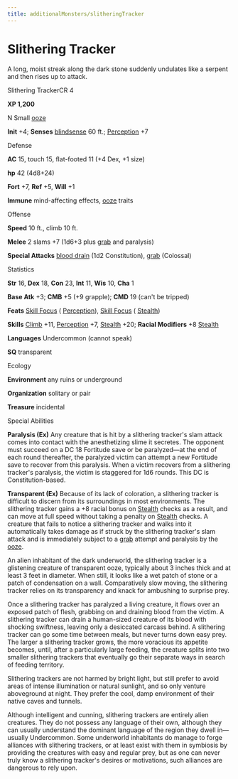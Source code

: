 ```yaml
---
title: additionalMonsters/slitheringTracker
---
```

# Slithering Tracker

A long, moist streak along the dark stone suddenly undulates like a serpent and then rises up to attack.

Slithering TrackerCR 4

**XP 1,200**

N Small [ooze](monsters/creatureTypes#_ooze)

**Init** +4; **Senses** [blindsense](monsters/universalMonsterRules#_blindsense) 60 ft.; [Perception](additionalMonsters/../skills/perception#_perception) +7

Defense

**AC** 15, touch 15, flat-footed 11 (+4 Dex, +1 size)

**hp** 42 (4d8+24)

**Fort** +7, **Ref** +5, **Will** +1

**Immune** mind-affecting effects, [ooze](monsters/creatureTypes#_ooze) traits

Offense

**Speed** 10 ft., climb 10 ft.

**Melee** 2 slams +7 (1d6+3 plus [grab](monsters/universalMonsterRules#_grab) and paralysis)

**Special Attacks** [blood drain](monsters/universalMonsterRules#_blood-drain) (1d2 Constitution), [grab](monsters/universalMonsterRules#_grab) (Colossal)

Statistics

**Str** 16, **Dex** 18, **Con** 23, **Int** 11, **Wis** 10, **Cha** 1

**Base Atk** +3; **CMB** +5 (+9 grapple); **CMD** 19 (can't be tripped)

**Feats** [Skill Focus](additionalMonsters/../feats#_skill-focus) ( [Perception](additionalMonsters/../skills/perception#_perception)), [Skill Focus](additionalMonsters/../feats#_skill-focus) ( [Stealth](additionalMonsters/../skills/stealth#_stealth))

**Skills** [Climb](additionalMonsters/../skills/climb#_climb) +11, [Perception](additionalMonsters/../skills/perception#_perception) +7, [Stealth](additionalMonsters/../skills/stealth#_stealth) +20; **Racial Modifiers** +8 [Stealth](additionalMonsters/../skills/stealth#_stealth)

**Languages** Undercommon (cannot speak)

**SQ** transparent

Ecology

**Environment** any ruins or underground

**Organization** solitary or pair

**Treasure** incidental

Special Abilities

**Paralysis (Ex)** Any creature that is hit by a slithering tracker's slam attack comes into contact with the anesthetizing slime it secretes. The opponent must succeed on a DC 18 Fortitude save or be paralyzed—at the end of each round thereafter, the paralyzed victim can attempt a new Fortitude save to recover from this paralysis. When a victim recovers from a slithering tracker's paralysis, the victim is staggered for 1d6 rounds. This DC is Constitution-based.

**Transparent (Ex)** Because of its lack of coloration, a slithering tracker is difficult to discern from its surroundings in most environments. The slithering tracker gains a +8 racial bonus on [Stealth](additionalMonsters/../skills/stealth#_stealth) checks as a result, and can move at full speed without taking a penalty on [Stealth](additionalMonsters/../skills/stealth#_stealth) checks. A creature that fails to notice a slithering tracker and walks into it automatically takes damage as if struck by the slithering tracker's slam attack and is immediately subject to a [grab](monsters/universalMonsterRules#_grab) attempt and paralysis by the [ooze](monsters/creatureTypes#_ooze).

An alien inhabitant of the dark underworld, the slithering tracker is a glistening creature of transparent ooze, typically about 3 inches thick and at least 3 feet in diameter. When still, it looks like a wet patch of stone or a patch of condensation on a wall. Comparatively slow moving, the slithering tracker relies on its transparency and knack for ambushing to surprise prey.

Once a slithering tracker has paralyzed a living creature, it flows over an exposed patch of flesh, grabbing on and draining blood from the victim. A slithering tracker can drain a human-sized creature of its blood with shocking swiftness, leaving only a desiccated carcass behind. A slithering tracker can go some time between meals, but never turns down easy prey. The larger a slithering tracker grows, the more voracious its appetite becomes, until, after a particularly large feeding, the creature splits into two smaller slithering trackers that eventually go their separate ways in search of feeding territory.

Slithering trackers are not harmed by bright light, but still prefer to avoid areas of intense illumination or natural sunlight, and so only venture aboveground at night. They prefer the cool, damp environment of their native caves and tunnels.

Although intelligent and cunning, slithering trackers are entirely alien creatures. They do not possess any language of their own, although they can usually understand the dominant language of the region they dwell in—usually Undercommon. Some underworld inhabitants do manage to forge alliances with slithering trackers, or at least exist with them in symbiosis by providing the creatures with easy and regular prey, but as one can never truly know a slithering tracker's desires or motivations, such alliances are dangerous to rely upon.

